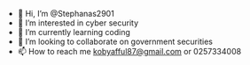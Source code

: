 - 👋 Hi, I’m @Stephanas2901
- 👀 I’m interested in cyber security
- 🌱 I’m currently learning coding
- 💞️ I’m looking to collaborate on government securities 
- 📫 How to reach me kobyafful87@gmail.com or 0257334008

<!---
Stephanas2901/Stephanas2901 is a ✨ special ✨ repository because its `README.md` (this file) appears on your GitHub profile.
You can click the Preview link to take a look at your changes.
--->
